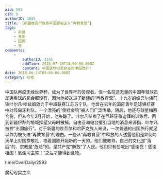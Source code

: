 ```yaml
---
aid: 593
cid: 9
authorID: 1085
title: 【新疆维吾尔族青年国脚被送入“再教育营”】
tags:
    - 新疆
    - 青年
    - 国脚
    - 营
comments:
    -
        authorID: 1105
        addTime: 2018-07-18T14:06:00.000Z
        content: 中国是地狱里疯狂的中国政府！
date: 2018-06-24T09:08:00.000Z
category: 吐槽
---
```


中国队再度无缘世界杯，成为了世界杯的旁观者。但一名前途无量的中国年轻球员却连看球的机会都没有，因为他被送进了新疆的“再教育营”。十九岁的维吾尔族前锋叶尔凡·哈兹姆效力于中超联赛江苏苏宁队，他曾在去年的国际青年足球锦标赛中对阵匈牙利队，一个漂亮的“倒挂金钩”被人们广泛传播。随后，他还与球星梅西合影。但从今年2月开始，他失踪了。叶尔凡结束了在西班牙和迪拜的训练后，回到新疆伊犁的塔城探望父母时被捕。自由亚洲电台援引当地的消息来源指，叶尔凡被控“出国旅行”。对于新疆的维吾尔和哈萨克族人来说，一次普通的出国旅行就足以作为被关进“再教育营”的理由。一些从“再教育营”中释放的人透露他们是如何每天早上对国旗敬礼，唱着国歌开始新的一天的。他们被教导，自己的文化是“落后”的、宗教是“危险”的，是共产党“解放”了人民。他们只有在喊出“感谢党！感谢祖国！感谢习主席！”之后才能得到食物。

t.me/OverDaily/2593

魔幻现实主义
